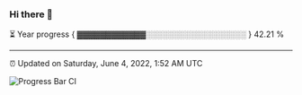 ### Hi there 👋

⏳ Year progress { ▓▓▓▓▓▓▓▓▓▓▓▓░░░░░░░░░░░░░░░░░░ } 42.21 %

---

⏰ Updated on Saturday, June 4, 2022, 1:52 AM UTC

![Progress Bar CI](https://github.com/arthurbuhl/arthurbuhl/workflows/Progress%20Bar%20CI/badge.svg)
